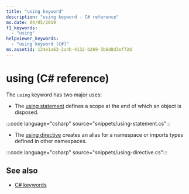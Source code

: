 ```yaml
---
title: "using keyword"
description: "using keyword - C# reference"
ms.date: 04/05/2019
f1_keywords: 
  - "using"
helpviewer_keywords: 
  - "using keyword [C#]"
ms.assetid: 124e1a63-2a4b-4132-b269-3b6d8d3ef72d
---
```

# using (C# reference)

The `using` keyword has two major uses:

- The [using statement](../statements/using.md) defines a scope at the end of which an object is disposed.

 :::code language="csharp" source="snippets/using-statement.cs":::
- The [using directive](using-directive.md) creates an alias for a namespace or imports types defined in other namespaces.

 :::code language="csharp" source="snippets/using-directive.cs":::
## See also

- [C# keywords](index.md)
